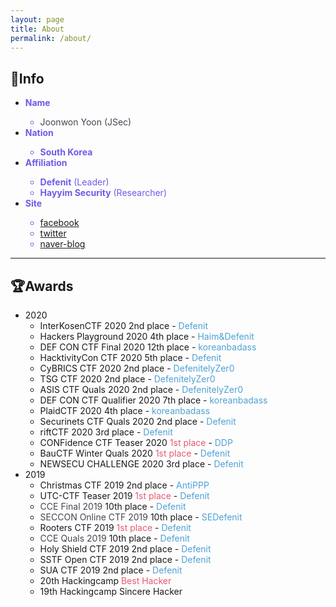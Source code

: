 ```yaml
---
layout: page
title: About
permalink: /about/
---
```

## 🔎Info
- <span style="color:#6c5ce7">**Name**
  - <span style="color:#454552">Joonwon Yoon (JSec)</span>
- <span style="color:#6c5ce7">**Nation**
  - **South Korea**
- <span style="color:#6c5ce7">**Affiliation**
  - **Defenit** (Leader)
  - **Hayyim Security** (Researcher)
- <span style="color:#6c5ce7">**Site**
  - [facebook](https://www.facebook.com/yjw.sz/)
  - [twitter](https://twitter.com/jsec_)
  - [naver-blog](https://blog.naver.com/yjw_sz)

---

## 🏆Awards
- 2020
  - InterKosenCTF 2020 2nd place - <span style="color:#4ea1d3">Defenit</span>
  - Hackers Playground 2020 4th place - <span style="color:#4ea1d3">Haim&Defenit</span>
  - DEF CON CTF Final 2020 12th place - <span style="color:#4ea1d3">koreanbadass</span>
  - HacktivityCon CTF 2020 5th place - <span style="color:#4ea1d3">Defenit
  - CyBRICS CTF 2020 2nd place - <span style="color:#4ea1d3">DefenitelyZer0
  - TSG CTF 2020 2nd place - <span style="color:#4ea1d3">DefenitelyZer0
  - ASIS CTF Quals 2020 2nd place - <span style="color:#4ea1d3">DefenitelyZer0
  - DEF CON CTF Qualifier 2020 7th place - <span style="color:#4ea1d3">koreanbadass
  - PlaidCTF 2020 4th place - <span style="color:#4ea1d3">koreanbadass
  - Securinets CTF Quals 2020 2nd place - <span style="color:#4ea1d3">Defenit
  - riftCTF 2020 3rd place - <span style="color:#4ea1d3">Defenit
  - CONFidence CTF Teaser 2020 <span style="color:#e85a71">1st place</span> - <span style="color:#4ea1d3">DDP
  - BauCTF Winter Quals 2020 <span style="color:#e85a71">1st place</span> - <span style="color:#4ea1d3">Defenit
  - NEWSECU CHALLENGE 2020 3rd place - <span style="color:#4ea1d3">Defenit
- 2019
  - Christmas CTF 2019 2nd place - <span style="color:#4ea1d3">AntiPPP
  - UTC-CTF Teaser 2019 <span style="color:#e85a71">1st place</span> - <span style="color:#4ea1d3">Defenit
  - <span style="color:#454552">CCE Final 2019</span> 10th place - <span style="color:#4ea1d3">Defenit
  - <span style="color:#454552">SECCON Online CTF 2019</span> 10th place - <span style="color:#4ea1d3">SEDefenit
  - Rooters CTF 2019 <span style="color:#e85a71">1st place </span>- <span style="color:#4ea1d3">Defenit
  - <span style="color:#454552">CCE Quals 2019</span> 10th place - <span style="color:#4ea1d3">Defenit
  - Holy Shield CTF 2019 2nd place - <span style="color:#4ea1d3">Defenit
  - SSTF Open CTF 2019 2nd place - <span style="color:#4ea1d3">Defenit
  - SUA CTF 2019 2nd place - <span style="color:#4ea1d3">Defenit
  - 20th Hackingcamp <span style="color:#e85a71">Best Hacker
  - 19th Hackingcamp Sincere Hacker
